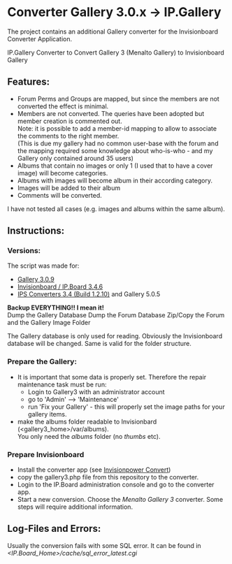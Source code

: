# Converter Gallery 3.0.x -> IP.Gallery


The project contains an additional Gallery converter for the Invisionboard Converter Application.


IP.Gallery Converter to Convert Gallery 3 (Menalto Gallery) to Invisionboard Gallery

## Features:
-   Forum Perms and Groups are mapped, but since the members are not converted the effect is minimal.
-   Members are not converted. The queries have been adopted but member creation is commented out.  
    Note: it is possible to add a member-id mapping to allow to associate the comments to the right member.  
    (This is due my gallery had no common user-base with the forum and the mapping required some knowledge about
    who-is-who - and my Gallery only contained around 35 users)
-   Albums that contain no images or only 1 (I used that to have a cover image) will become categories.
-   Albums with images will become album in their according category.
-   Images will be added to their album
-   Comments will be converted.
 
I have not tested all cases (e.g. images and albums within the same album).

## Instructions:

### Versions:

The script was made for:

-   [Gallery 3.0.9](http://galleryproject.org/)
-   [Invisionboard / 	IP.Board 3.4.6](http://www.invisionpower.com/apps/board/)
-   [IPS Converters 3.4 (Build 1.2.10)](http://community.invisionpower.com/files/file/4715-ips-converters/) and Gallery 5.0.5

**Backup EVERYTHING!! I mean it!**  
Dump the Gallery Database
Dump the Forum Database
Zip/Copy the Forum and the Gallery Image Folder

The Gallery database is only used for reading. Obviously the Invisionboard database will be changed. Same
is valid for the folder structure.

### Prepare the Gallery:

-   It is important that some data is properly set. Therefore the repair maintenance task must be run:
    -   Login to Gallery3 with an administrator account
    -   go to 'Admin' --> 'Maintenance'
    -   run 'Fix your Gallery' - this will properly set the image paths for your gallery items.
-   make the albums folder readable to Invisionbard (<gallery3_home>/var/albums).  
    You only need the *albums* folder (no *thumbs* etc).

### Prepare Invisionboard

- Install the converter app (see [Invisionpower Convert](http://www.invisionpower.com/convert))
- copy the gallery3.php file from this repository to the converter.
- Login to the IP.Board administration console and go to the converter app.
- Start a new conversion. Choose the *Menalto Gallery 3* converter. Some steps will require additional information.

## Log-Files and Errors:

Usually the conversion fails with some SQL error. It can be found in *<IP.Board_Home>/cache/sql_error_latest.cgi*
